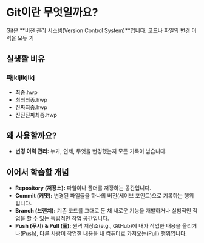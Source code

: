 # Git이란 무엇일까요?

Git은 **버전 관리 시스템(Version Control System)**입니다. 코드나 파일의 변경 이력을 모두 기

## 실생활 비유

### 파jkljlkjlkj
- 최종.hwp
- 최최최종.hwp
- 진짜최종.hwp
- 진진진짜최종.hwp


## 왜 사용할까요?

*   **변경 이력 관리:** 누가, 언제, 무엇을 변경했는지 모든 기록이 남습니다.


## 이어서 학습할 개념

*   **Repository (저장소):** 파일이나 폴더를 저장하는 공간입니다.
*   **Commit (커밋):** 변경된 파일들을 하나의 버전(세이브 포인트)으로 기록하는 행위입니다.
*   **Branch (브랜치):** 기존 코드를 그대로 둔 채 새로운 기능을 개발하거나 실험적인 작업을 할 수 있는 독립적인 작업 공간입니다.
*   **Push (푸시) & Pull (풀):** 원격 저장소(e.g., GitHub)에 내가 작업한 내용을 올리거나(Push), 다른 사람이 작업한 내용을 내 컴퓨터로 가져오는(Pull) 행위입니다.
